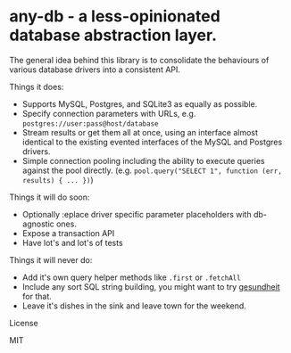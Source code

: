# any-db - a less-opinionated database abstraction layer.

The general idea behind this library is to consolidate the behaviours of various
database drivers into a consistent API.

Things it does:

 * Supports MySQL, Postgres, and SQLite3 as equally as possible.
 * Specify connection parameters with URLs, e.g. `postgres://user:pass@host/database`
 * Stream results or get them all at once, using an interface almost identical
	 to the existing evented interfaces of the MySQL and Postgres drivers.
 * Simple connection pooling including the ability to execute queries against
	 the pool directly. (e.g. `pool.query("SELECT 1", function (err, results) { ... })`)

Things it will do soon:

 * Optionally :eplace driver specific parameter placeholders with db-agnostic ones.
 * Expose a transaction API
 * Have lot's and lot's of tests

Things it will never do:

 * Add it's own query helper methods like `.first` or `.fetchAll`
 * Include any sort SQL string building, you might want to try
	 [gesundheit](https://github.com/BetSmartMedia/gesundheit) for that.
 * Leave it's dishes in the sink and leave town for the weekend.

License

MIT

